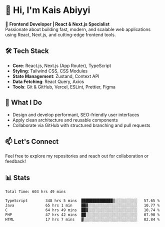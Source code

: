 # 👋 Hi, I'm Kais Abiyyi

🚀 **Frontend Developer | React & Next.js Specialist**  
Passionate about building fast, modern, and scalable web applications using React, Next.js, and cutting-edge frontend tools.

## 🛠️ Tech Stack
- **Core**: React.js, Next.js (App Router), TypeScript
- **Styling**: Tailwind CSS, CSS Modules
- **State Management**: Zustand, Context API
- **Data Fetching**: React Query, Axios
- **Tools**: Git & GitHub, Vercel, ESLint, Prettier, Figma

## 📌 What I Do
- Design and develop performant, SEO-friendly user interfaces
- Apply clean architecture and reusable components
- Collaborate via GitHub with structured branching and pull requests

## 📫 Let's Connect
Feel free to explore my repositories and reach out for collaboration or feedback!

## 📊 Stats
<!--START_SECTION:waka-->

```txt
Total Time: 603 hrs 49 mins

TypeScript        348 hrs 5 mins  ██████████████▒░░░░░░░░░░   57.65 %
Java              65 hrs 1 min    ██▓░░░░░░░░░░░░░░░░░░░░░░   10.77 %
C                 64 hrs 49 mins  ██▓░░░░░░░░░░░░░░░░░░░░░░   10.74 %
PHP               47 hrs 42 mins  ██░░░░░░░░░░░░░░░░░░░░░░░   07.90 %
HTML              17 hrs 7 mins   ▓░░░░░░░░░░░░░░░░░░░░░░░░   02.84 %
```

<!--END_SECTION:waka-->
